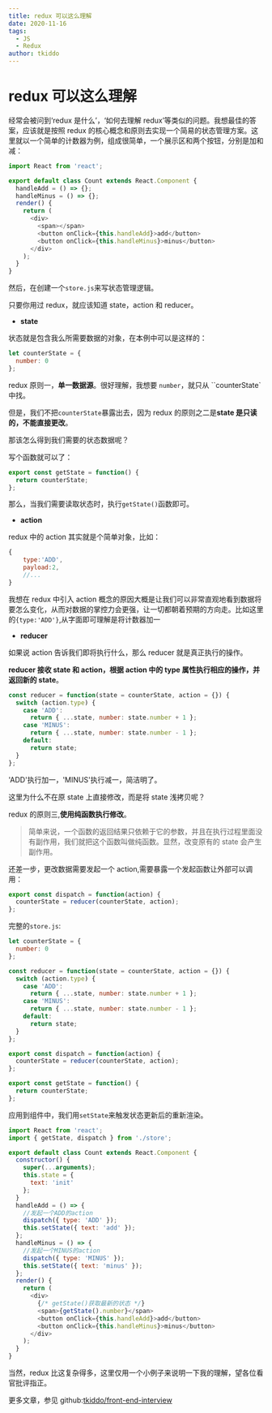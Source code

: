 ```yaml
---
title: redux 可以这么理解
date: 2020-11-16
tags:
  - JS
  - Redux
author: tkiddo
---
```


# redux 可以这么理解

经常会被问到‘redux 是什么’，‘如何去理解 redux’等类似的问题。我想最佳的答案，应该就是按照 redux 的核心概念和原则去实现一个简易的状态管理方案。这里就以一个简单的计数器为例，组成很简单，一个展示区和两个按钮，分别是加和减：

```js
import React from 'react';

export default class Count extends React.Component {
  handleAdd = () => {};
  handleMinus = () => {};
  render() {
    return (
      <div>
        <span></span>
        <button onClick={this.handleAdd}>add</button>
        <button onClick={this.handleMinus}>minus</button>
      </div>
    );
  }
}
```

然后，在创建一个`store.js`来写状态管理逻辑。

只要你用过 redux，就应该知道 state，action 和 reducer。

- **state**

状态就是包含我么所需要数据的对象，在本例中可以是这样的：

```js
let counterState = {
  number: 0
};
```

redux 原则一，**单一数据源**。很好理解，我想要 `number`，就只从 ``counterState` 中找。

但是，我们不把`counterState`暴露出去，因为 redux 的原则之二是**state 是只读的，不能直接更改**。

那该怎么得到我们需要的状态数据呢？

写个函数就可以了：

```js
export const getState = function() {
  return counterState;
};
```

那么，当我们需要读取状态时，执行`getState()`函数即可。

- **action**

redux 中的 action 其实就是个简单对象，比如：

```js
{
	type:'ADD',
	payload:2,
	//...
}
```

我想在 redux 中引入 action 概念的原因大概是让我们可以非常直观地看到数据将要怎么变化，从而对数据的掌控力会更强，让一切都朝着预期的方向走。比如这里的`{type:'ADD'}`,从字面即可理解是将计数器加一

- **reducer**

如果说 action 告诉我们即将执行什么，那么 reducer 就是真正执行的操作。

**reducer 接收 state 和 action，根据 action 中的 type 属性执行相应的操作，并返回新的 state**。

```js
const reducer = function(state = counterState, action = {}) {
  switch (action.type) {
    case 'ADD':
      return { ...state, number: state.number + 1 };
    case 'MINUS':
      return { ...state, number: state.number - 1 };
    default:
      return state;
  }
};
```

'ADD'执行加一，'MINUS'执行减一，简洁明了。

这里为什么不在原 state 上直接修改，而是将 state 浅拷贝呢？

redux 的原则三,**使用纯函数执行修改**。

> 简单来说，一个函数的返回结果只依赖于它的参数，并且在执行过程里面没有副作用，我们就把这个函数叫做纯函数。显然，改变原有的 state 会产生副作用。

还差一步，更改数据需要发起一个 action,需要暴露一个发起函数让外部可以调用：

```js
export const dispatch = function(action) {
  counterState = reducer(counterState, action);
};
```

完整的`store.js`:

```js
let counterState = {
  number: 0
};

const reducer = function(state = counterState, action = {}) {
  switch (action.type) {
    case 'ADD':
      return { ...state, number: state.number + 1 };
    case 'MINUS':
      return { ...state, number: state.number - 1 };
    default:
      return state;
  }
};

export const dispatch = function(action) {
  counterState = reducer(counterState, action);
};

export const getState = function() {
  return counterState;
};
```

应用到组件中，我们用`setState`来触发状态更新后的重新渲染。

```js
import React from 'react';
import { getState, dispatch } from './store';

export default class Count extends React.Component {
  constructor() {
    super(...arguments);
    this.state = {
      text: 'init'
    };
  }
  handleAdd = () => {
    //发起一个ADD的action
    dispatch({ type: 'ADD' });
    this.setState({ text: 'add' });
  };
  handleMinus = () => {
    //发起一个MINUS的action
    dispatch({ type: 'MINUS' });
    this.setState({ text: 'minus' });
  };
  render() {
    return (
      <div>
        {/* getState()获取最新的状态 */}
        <span>{getState().number}</span>
        <button onClick={this.handleAdd}>add</button>
        <button onClick={this.handleMinus}>minus</button>
      </div>
    );
  }
}
```

当然，redux 比这复杂得多，这里仅用一个小例子来说明一下我的理解，望各位看官批评指正。

更多文章，参见 github:[tkiddo/front-end-interview](https://github.com/tkiddo/front-end-interview)
